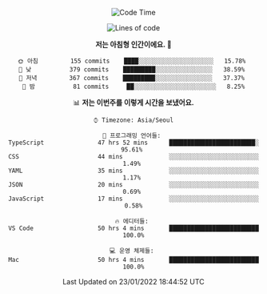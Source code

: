 <div align='center'>
 
<!--START_SECTION:waka-->
![Code Time](http://img.shields.io/badge/Code%20Time-1%2C117%20hrs%201%20min-blue)

![Lines of code](https://img.shields.io/badge/%EC%A0%80%EB%8A%94%20%EC%97%AC%ED%83%9C%EA%B9%8C%EC%A7%80%20-59%20Thousand%20%EC%A4%84%EC%9D%98%20%EC%BD%94%EB%93%9C%EB%A5%BC%20%EC%9E%91%EC%84%B1%ED%96%88%EC%96%B4%EC%9A%94.-blue)

**저는 아침형 인간이에요. 🐤** 

```text
🌞 아침         155 commits    ████░░░░░░░░░░░░░░░░░░░░░   15.78% 
🌆 낮　         379 commits    █████████░░░░░░░░░░░░░░░░   38.59% 
🌃 저녁         367 commits    █████████░░░░░░░░░░░░░░░░   37.37% 
🌙 밤　         81 commits     ██░░░░░░░░░░░░░░░░░░░░░░░   8.25%

```


📊 **저는 이번주를 이렇게 시간을 보냈어요.** 

```text
⌚︎ Timezone: Asia/Seoul

💬 프로그래밍 언어들: 
TypeScript               47 hrs 52 mins      ████████████████████████░   95.61% 
CSS                      44 mins             ░░░░░░░░░░░░░░░░░░░░░░░░░   1.49% 
YAML                     35 mins             ░░░░░░░░░░░░░░░░░░░░░░░░░   1.17% 
JSON                     20 mins             ░░░░░░░░░░░░░░░░░░░░░░░░░   0.69% 
JavaScript               17 mins             ░░░░░░░░░░░░░░░░░░░░░░░░░   0.58%

🔥 에디터들: 
VS Code                  50 hrs 4 mins       █████████████████████████   100.0%

💻 운영 체제들: 
Mac                      50 hrs 4 mins       █████████████████████████   100.0%

```


 Last Updated on 23/01/2022 18:44:52 UTC
<!--END_SECTION:waka-->
 </div>
<!---
Emewjin/Emewjin is a ✨ special ✨ repository because its `README.md` (this file) appears on your GitHub profile.
You can click the Preview link to take a look at your changes.
--->
